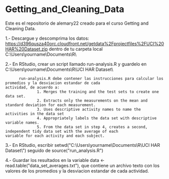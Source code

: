 Getting_and_Cleaning_Data
=========================

Este es el repositorio de alemary22 creado para el curso Getting and Cleaning Data.

1.- Descargue y descomprima los datos: https://d396qusza40orc.cloudfront.net/getdata%2Fprojectfiles%2FUCI%20HAR%20Dataset.zip dentro de tu carpeta local C:\Users\yourname\Documents\R\

2.- En RStudio, crear un script llamado run-analysis.R y guardelo en C:\Users\yourname\Documents\R\UCI HAR Dataset\

          run-analysis.R debe contener las instrucciones para calcular los promedios y la desviacion estandar de cada                     actividad, de acuerdo a:
                  1. Merges the training and the test sets to create one data set.
                  2. Extracts only the measurements on the mean and standard deviation for each measurement. 
                  3. Uses descriptive activity names to name the activities in the data set
                  4. Appropriately labels the data set with descriptive variable names. 
                  5. From the data set in step 4, creates a second, independent tidy data set with the average of each                               variable for each activity and each subject.

3.- En RStudio, escribir setwd("C:\\Users\\yourname\\Documents\\R\\UCI HAR Dataset\\") seguido de source("run_analysis.R")

4.- Guardar los resultados en la variable data <- read.table("data_set_averages.txt"), que contiene un archivo texto con los valores de los promedios y la desviacion estandar de cada actividad.
